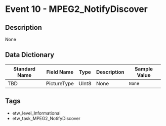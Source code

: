 # Event 10 - MPEG2_NotifyDiscover

## Description
None

## Data Dictionary
|Standard Name|Field Name|Type|Description|Sample Value|
|---|---|---|---|---|
|TBD|PictureType|UInt8|None|`None`|

## Tags
* etw_level_Informational
* etw_task_MPEG2_NotifyDiscover